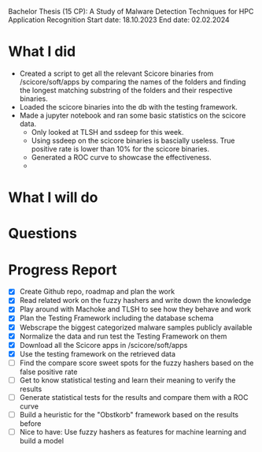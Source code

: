 Bachelor Thesis (15 CP): A Study of Malware Detection Techniques for HPC Application Recognition
Start date: 18.10.2023
End date: 02.02.2024

# What I did

- Created a script to get all the relevant Scicore binaries from /scicore/soft/apps by comparing the names of the folders and finding the longest matching substring of the folders and their respective binaries.
- Loaded the scicore binaries into the db with the testing framework.
- Made a jupyter notebook and ran some basic statistics on the scicore data.
  - Only looked at TLSH and ssdeep for this week.
  - Using ssdeep on the scicore binaries is bascially useless. True positive rate is lower than 10% for the scicore binaries.
  - Generated a ROC curve to showcase the effectiveness.
  - 
# What I will do

# Questions

# Progress Report

- [x] Create Github repo, roadmap and plan the work
- [x] Read related work on the fuzzy hashers and write down the knowledge
- [x] Play around with Machoke and TLSH to see how they behave and work
- [x] Plan the Testing Framework including the database schema
- [x] Webscrape the biggest categorized malware samples publicly available
- [x] Normalize the data and run test the Testing Framework on them
- [x] Download all the Scicore apps in /scicore/soft/apps
- [x] Use the testing framework on the retrieved data
- [ ] Find the compare score sweet spots for the fuzzy hashers based on the false positive rate
- [ ] Get to know statistical testing and learn their meaning to verify the results
- [ ] Generate statistical tests for the results and compare them with a ROC curve
- [ ] Build a heuristic for the "Obstkorb" framework based on the results before
- [ ] Nice to have: Use fuzzy hashers as features for machine learning and build a model